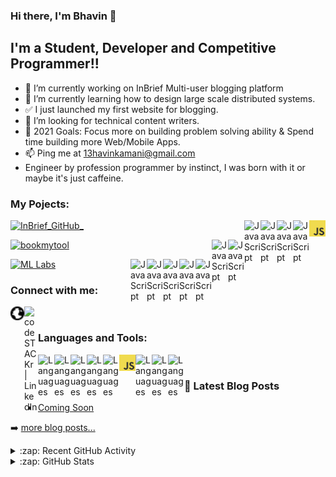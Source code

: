 ### Hi there, I'm Bhavin 👋

## I'm a Student, Developer and Competitive Programmer!!

- 🔭 I’m currently working on InBrief Multi-user blogging platform
- 🌱 I’m currently learning how to design large scale distributed systems.
- ✅ I just launched my first website for blogging.
- 👯 I’m looking for technical content writers.
- 🥅 2021 Goals: Focus more on building problem solving ability & Spend time building more Web/Mobile Apps.
- 📫 Ping me at 13havinkamani@gmail.com
- Engineer by profession programmer by instinct, I was born with it or maybe it's just caffeine.

### My Pojects:
[![InBrief_GitHub_](https://user-images.githubusercontent.com/46283833/97402396-7f43ee80-1918-11eb-9fdd-f37f243f2acb.png)](https://www.inbrief.dev) 
<img align="right" alt="JavaScript" width="26px" src="https://raw.githubusercontent.com/github/explore/80688e429a7d4ef2fca1e82350fe8e3517d3494d/topics/javascript/javascript.png" />
<img align="right" alt="JavaScript" width="26px" src="https://user-images.githubusercontent.com/46283833/97410806-88878800-1925-11eb-8726-855c11728a72.png" />
<img align="right" alt="JavaScript" width="26px" src="https://user-images.githubusercontent.com/46283833/97412416-8d4d3b80-1927-11eb-94e3-110f7ce0ffbd.png" />
<img align="right" alt="JavaScript" width="26px" src="https://user-images.githubusercontent.com/46283833/97412675-e1582000-1927-11eb-9145-5be78d814826.png" />
<img align="right" alt="JavaScript" width="26px" src="https://user-images.githubusercontent.com/46283833/97414975-a73c4d80-192a-11eb-9de1-a772a702ed7b.png" />


[![bookmytool](https://user-images.githubusercontent.com/46283833/97413254-925eba80-1928-11eb-9bd6-b5da895ba129.png)](https://play.google.com/store/apps/details?id=com.schimmel.bookmytool&hl=en)
<img align="right" alt="JavaScript" width="26px" src="https://user-images.githubusercontent.com/46283833/97413911-56782500-1929-11eb-886f-36dd5df665cd.png" />
<img align="right" alt="JavaScript" width="26px" src="https://user-images.githubusercontent.com/46283833/97414000-7576b700-1929-11eb-94dd-bdaa1a83e9c6.png" />


[![ML Labs](https://user-images.githubusercontent.com/46283833/97414290-cf777c80-1929-11eb-92db-ea665be8ddfb.png)](https://github.com/KamaniBhavin/ML-Labs/blob/master/Screencasts/ezgif.com-video-to-gif.gif)
<img align="right" alt="JavaScript" width="26px" src="https://user-images.githubusercontent.com/46283833/97413911-56782500-1929-11eb-886f-36dd5df665cd.png" />
<img align="right" alt="JavaScript" width="26px" src="https://user-images.githubusercontent.com/46283833/97414000-7576b700-1929-11eb-94dd-bdaa1a83e9c6.png" />
<img align="right" alt="JavaScript" width="26px" src="https://user-images.githubusercontent.com/46283833/97414533-1b2a2600-192a-11eb-8378-c2f52a8c6f79.png" />
<img align="right" alt="JavaScript" width="26px" src="https://user-images.githubusercontent.com/46283833/97414680-4ca2f180-192a-11eb-8108-16fd6d573e6c.png" />
<img align="right" alt="JavaScript" width="26px" src="https://user-images.githubusercontent.com/46283833/97414975-a73c4d80-192a-11eb-9de1-a772a702ed7b.png" />


### Connect with me:

[<img align="left" alt="codeSTACKr.com" width="22px" src="https://raw.githubusercontent.com/iconic/open-iconic/master/svg/globe.svg" />](https://www.bhavinkamani.me/)
[<img align="left" alt="codeSTACKr | LinkedIn" width="22px" src="https://cdn.jsdelivr.net/npm/simple-icons@v3/icons/linkedin.svg" />](https://www.linkedin.com/in/bhavin-kamani/)

<br />

### Languages and Tools:

<img align="left" alt="Languages" width="26px" src="https://user-images.githubusercontent.com/46283833/97413911-56782500-1929-11eb-886f-36dd5df665cd.png" />
<img align="left" alt="Languages" width="26px" src="https://user-images.githubusercontent.com/46283833/97414000-7576b700-1929-11eb-94dd-bdaa1a83e9c6.png" />
<img align="left" alt="Languages" width="26px" src="https://user-images.githubusercontent.com/46283833/97414533-1b2a2600-192a-11eb-8378-c2f52a8c6f79.png" />
<img align="left" alt="Languages" width="26px" src="https://user-images.githubusercontent.com/46283833/97414680-4ca2f180-192a-11eb-8108-16fd6d573e6c.png" />
<img align="left" alt="Languages" width="26px" src="https://user-images.githubusercontent.com/46283833/97414975-a73c4d80-192a-11eb-9de1-a772a702ed7b.png" />
<img align="left" alt="Languages" width="26px" src="https://raw.githubusercontent.com/github/explore/80688e429a7d4ef2fca1e82350fe8e3517d3494d/topics/javascript/javascript.png" />
<img align="left" alt="Languages" width="26px" src="https://user-images.githubusercontent.com/46283833/97410806-88878800-1925-11eb-8726-855c11728a72.png" />
<img align="left" alt="Languages" width="26px" src="https://user-images.githubusercontent.com/46283833/97412416-8d4d3b80-1927-11eb-94e3-110f7ce0ffbd.png" />
<img align="left" alt="Languages" width="26px" src="https://user-images.githubusercontent.com/46283833/97412675-e1582000-1927-11eb-9145-5be78d814826.png" />

<br/>

### 📕 Latest Blog Posts

<!-- BLOG-POST-LIST:START -->
- [Coming Soon](https://www.inbrief.dev)
<!-- BLOG-POST-LIST:END -->

➡️ [more blog posts...](https://inbrief.dev)

<details>
  <summary>:zap: Recent GitHub Activity</summary>
  
<!--START_SECTION:activity-->

<!--END_SECTION:activity-->

</details>

<details>
  <summary>:zap: GitHub Stats</summary>

  <!---<img align="left" alt="Bhavin Kamani's GitHub Stats" src="https://github-readme-stats.codestackr.vercel.app/api?username=codeSTACKr&show_icons=true&hide_border=true" />

</details>

[website]: "https://www.bhavinkamani.me/"
[linkedin]: https://www.linkedin.com/in/bhavin-kamani/
